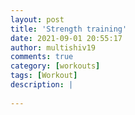 ```yaml
---
layout: post
title: 'Strength training'
date: 2021-09-01 20:55:17
author: multishiv19
comments: true
category: [workouts]
tags: [Workout]
description: |
    
---
```





<div width='100%' class='strava-embed-placeholder' data-embed-type='activity' data-embed-id='5886647038'></div>
<script src='https://strava-embeds.com/embed.js'></script>
